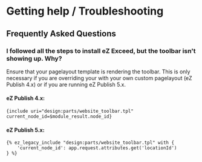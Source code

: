 Getting help / Troubleshooting
==============================

## <a name="getting-help-faq"></a> Frequently Asked Questions

### I followed all the steps to install eZ Exceed, but the toolbar isn't showing up. Why?
Ensure that your pagelayout template is rendering the toolbar. This is only necessary if you are overriding your with your own custom pagelayout (eZ Publish 4.x) or if you are running eZ Publish 5.x.

#### eZ Publish 4.x:
```smarty
{include uri="design:parts/website_toolbar.tpl" current_node_id=$module_result.node_id}
```

#### eZ Publish 5.x:

```jinja
{% ez_legacy_include "design:parts/website_toolbar.tpl" with {
    'current_node_id': app.request.attributes.get('locationId')
} %}
```
